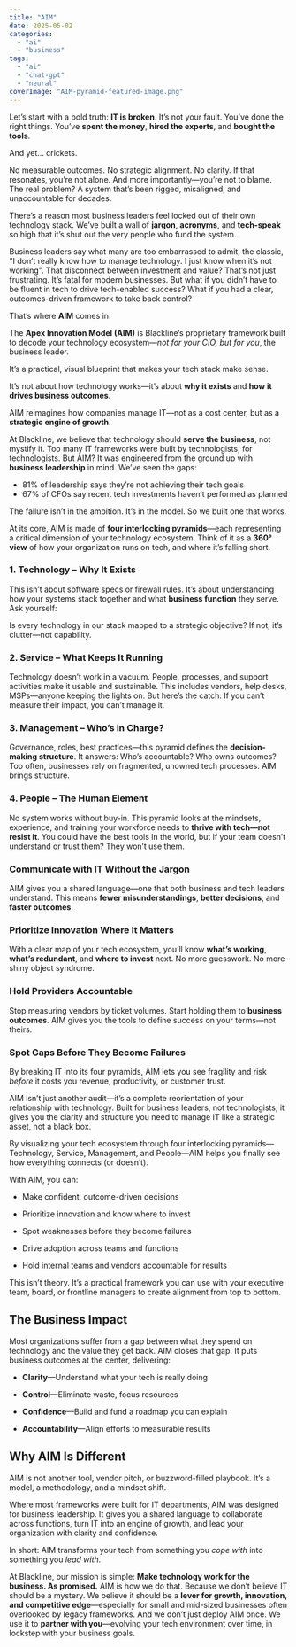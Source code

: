 ```yaml
---
title: "AIM"
date: 2025-05-02
categories: 
  - "ai"
  - "business"
tags: 
  - "ai"
  - "chat-gpt"
  - "neural"
coverImage: "AIM-pyramid-featured-image.png"
---
```


Let’s start with a bold truth: **IT is broken**. It’s not your fault. You’ve done the right things. You’ve **spent the money**, **hired the experts**, and **bought the tools**.

And yet… crickets.

No measurable outcomes. No strategic alignment. No clarity. If that resonates, you’re not alone. And more importantly—you’re not to blame. The real problem? A system that’s been rigged, misaligned, and unaccountable for decades.

There’s a reason most business leaders feel locked out of their own technology stack. We’ve built a wall of **jargon**, **acronyms**, and **tech-speak** so high that it’s shut out the very people who fund the system.

Business leaders say what many are too embarrassed to admit, the classic, "I don’t really know how to manage technology. I just know when it’s not working". That disconnect between investment and value? That’s not just frustrating. It’s fatal for modern businesses. But what if you didn’t have to be fluent in tech to drive tech-enabled success? What if you had a clear, outcomes-driven framework to take back control?

That’s where **AIM** comes in.

The **Apex Innovation Model (AIM)** is Blackline’s proprietary framework built to decode your technology ecosystem—_not for your CIO, but for you_, the business leader.

It’s a practical, visual blueprint that makes your tech stack make sense.

It’s not about how technology works—it’s about **why it exists** and **how it drives business outcomes**.

AIM reimagines how companies manage IT—not as a cost center, but as a **strategic engine of growth**.

At Blackline, we believe that technology should **serve the business**, not mystify it. Too many IT frameworks were built by technologists, for technologists. But AIM? It was engineered from the ground up with **business leadership** in mind. We’ve seen the gaps:

- 81% of leadership says they’re not achieving their tech goals
- 67% of CFOs say recent tech investments haven’t performed as planned

The failure isn’t in the ambition. It’s in the model. So we built one that works.

At its core, AIM is made of **four interlocking pyramids**—each representing a critical dimension of your technology ecosystem. Think of it as a **360° view** of how your organization runs on tech, and where it’s falling short.

### 1\. **Technology** – Why It Exists

This isn’t about software specs or firewall rules. It’s about understanding how your systems stack together and what **business function** they serve. Ask yourself:

Is every technology in our stack mapped to a strategic objective? If not, it’s clutter—not capability.

### 2\. **Service** – What Keeps It Running

Technology doesn’t work in a vacuum. People, processes, and support activities make it usable and sustainable. This includes vendors, help desks, MSPs—anyone keeping the lights on. But here’s the catch: If you can’t measure their impact, you can’t manage it.

### 3\. **Management** – Who’s in Charge?

Governance, roles, best practices—this pyramid defines the **decision-making structure**. It answers: Who’s accountable? Who owns outcomes? Too often, businesses rely on fragmented, unowned tech processes. AIM brings structure.

### 4\. **People** – The Human Element

No system works without buy-in. This pyramid looks at the mindsets, experience, and training your workforce needs to **thrive with tech—not resist it**. You could have the best tools in the world, but if your team doesn’t understand or trust them? They won’t use them.

### Communicate with IT Without the Jargon

AIM gives you a shared language—one that both business and tech leaders understand. This means **fewer misunderstandings**, **better decisions**, and **faster outcomes**.

### Prioritize Innovation Where It Matters

With a clear map of your tech ecosystem, you’ll know **what’s working**, **what’s redundant**, and **where to invest** next. No more guesswork. No more shiny object syndrome.

### Hold Providers Accountable

Stop measuring vendors by ticket volumes. Start holding them to **business outcomes**. AIM gives you the tools to define success on your terms—not theirs.

### Spot Gaps Before They Become Failures

By breaking IT into its four pyramids, AIM lets you see fragility and risk _before_ it costs you revenue, productivity, or customer trust.

AIM isn’t just another audit—it’s a complete reorientation of your relationship with technology. Built for business leaders, not technologists, it gives you the clarity and structure you need to manage IT like a strategic asset, not a black box.

By visualizing your tech ecosystem through four interlocking pyramids—Technology, Service, Management, and People—AIM helps you finally see how everything connects (or doesn’t).

With AIM, you can:

- Make confident, outcome-driven decisions
    
- Prioritize innovation and know where to invest
    
- Spot weaknesses before they become failures
    
- Drive adoption across teams and functions
    
- Hold internal teams and vendors accountable for results
    

This isn’t theory. It’s a practical framework you can use with your executive team, board, or frontline managers to create alignment from top to bottom.

## The Business Impact

Most organizations suffer from a gap between what they spend on technology and the value they get back. AIM closes that gap. It puts business outcomes at the center, delivering:

- **Clarity**—Understand what your tech is really doing
    
- **Control**—Eliminate waste, focus resources
    
- **Confidence**—Build and fund a roadmap you can explain
    
- **Accountability**—Align efforts to measurable results
    

## Why AIM Is Different

AIM is not another tool, vendor pitch, or buzzword-filled playbook. It’s a model, a methodology, and a mindset shift.

Where most frameworks were built for IT departments, AIM was designed for business leadership. It gives you a shared language to collaborate across functions, turn IT into an engine of growth, and lead your organization with clarity and confidence.

In short: AIM transforms your tech from something you _cope with_ into something you _lead with_.

At Blackline, our mission is simple: **Make technology work for the business. As promised.** AIM is how we do that. Because we don’t believe IT should be a mystery. We believe it should be a **lever for growth, innovation, and competitive edge**—especially for small and mid-sized businesses often overlooked by legacy frameworks. And we don’t just deploy AIM once. We use it to **partner with you**—evolving your tech environment over time, in lockstep with your business goals.
